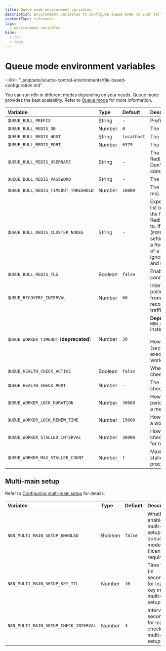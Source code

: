 ```yaml
---
title: Queue mode environment variables
description: Environment variables to configure queue mode on your self-hosted n8n instance. 
contentType: reference
tags:
  - environment variables
hide:
  - toc
  - tags
---
```


# Queue mode environment variables

--8<-- "_snippets/source-control-environments/file-based-configuration.md"

You can run n8n in different modes depending on your needs. Queue mode provides the best scalability. Refer to [Queue mode](/hosting/scaling/queue-mode/) for more information.

| Variable | Type  | Default  | Description |
| :------- | :---- | :------- | :---------- |
| `QUEUE_BULL_PREFIX` | String | - | Prefix to use for all queue keys. |
| `QUEUE_BULL_REDIS_DB` | Number | `0` | The Redis database used. |
| `QUEUE_BULL_REDIS_HOST` | String | `localhost` | The Redis host. |
| `QUEUE_BULL_REDIS_PORT` | Number | `6379` | The Redis port used. |
| `QUEUE_BULL_REDIS_USERNAME` | String | - | The Redis username (needs Redis version 6 or above). Don't define it for Redis < 6 compatibility |
| `QUEUE_BULL_REDIS_PASSWORD` | String | - | The Redis password. |
| `QUEUE_BULL_REDIS_TIMEOUT_THRESHOLD` | Number | `10000` | The Redis timeout threshold (in ms). |
| `QUEUE_BULL_REDIS_CLUSTER_NODES` | String | - | Expects a comma-separated list of Redis Cluster nodes in the format `host:port`, for the Redis client to initially connect to. If running in queue mode (`EXECUTIONS_MODE = queue`), setting this variable will create a Redis Cluster client instead of a Redis client, and n8n will ignore `QUEUE_BULL_REDIS_HOST` and `QUEUE_BULL_REDIS_PORT`. |
| `QUEUE_BULL_REDIS_TLS` | Boolean | `false` | Enable TLS on Redis connections. |
| `QUEUE_RECOVERY_INTERVAL` | Number | `60` | Interval (in seconds) for active polling to the queue to recover from Redis crashes. `0` disables recovery. May increase Redis traffic. |
| `QUEUE_WORKER_TIMEOUT` (**deprecated**) | Number | `30` | **Deprecated** Use `N8N_GRACEFUL_SHUTDOWN_TIMEOUT` instead.<br/><br/>How long should n8n wait (seconds) for running executions before exiting worker process on shutdown. |
| `QUEUE_HEALTH_CHECK_ACTIVE` | Boolean | `false` | Whether to enable health checks (true) or disable (false). |
| `QUEUE_HEALTH_CHECK_PORT` | Number | - | The port to serve health checks on. |
| `QUEUE_WORKER_LOCK_DURATION` | Number | `30000` | How long (in ms) is the lease period for a worker to work on a message. |
| `QUEUE_WORKER_LOCK_RENEW_TIME` | Number | `15000` | How frequently (in ms) should a worker renew the lease time. |
| `QUEUE_WORKER_STALLED_INTERVAL` | Number | `30000` | How often should a worker check for stalled jobs (use 0 for never). |
| `QUEUE_WORKER_MAX_STALLED_COUNT` | Number | `1` | Maximum amount of times a stalled job will be re-processed. |

## Multi-main setup

Refer to [Configuring multi-main setup](/hosting/scaling/queue-mode/#configuring-multi-main-setup) for details.

| Variable | Type  | Default  | Description |
| :------- | :---- | :------- | :---------- |
| `N8N_MULTI_MAIN_SETUP_ENABLED` | Boolean | `false` | Whether to enable multi-main setup for queue mode (license required). |
| `N8N_MULTI_MAIN_SETUP_KEY_TTL` | Number | `10` | Time to live (in seconds) for leader key in multi-main setup. |
| `N8N_MULTI_MAIN_SETUP_CHECK_INTERVAL` | Number | `3` | Interval (in seconds) for leader check in multi-main setup. |

